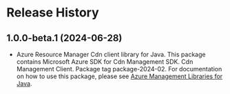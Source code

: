 # Release History

## 1.0.0-beta.1 (2024-06-28)

- Azure Resource Manager Cdn client library for Java. This package contains Microsoft Azure SDK for Cdn Management SDK. Cdn Management Client. Package tag package-2024-02. For documentation on how to use this package, please see [Azure Management Libraries for Java](https://aka.ms/azsdk/java/mgmt).
